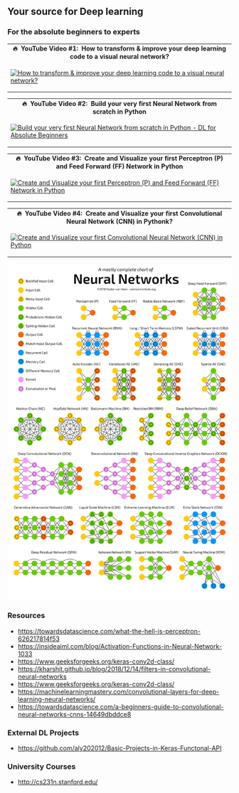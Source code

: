 ## Your source for Deep learning ## 
### For the absolute beginners to experts ###

<table class="table table-striped table-bordered table-vcenter">
    <tr>
        <td align="center"><b>🔥&nbsp; YouTube Video #1:&nbsp; How to transform & improve your deep learning code to a visual neural network?</b></td>
    </tr>
    <tr>
        <td>
            <div>
                
[![How to transform & improve your deep learning code to a visual neural network?](https://img.youtube.com/vi/VewDN_riENw/0.jpg)](https://www.youtube.com/watch?v=VewDN_riENw)

  </tr>
</table>

    
<table class="table table-striped table-bordered table-vcenter">
    <tr>
        <td align="center"><b>🔥&nbsp; YouTube Video #2:&nbsp; Build your very first Neural Network from scratch in Python</b></td>
    </tr>
    <tr>
        <td>
            <div>
                
[![Build your very first Neural Network from scratch in Python -  DL for Absolute Beginners](https://img.youtube.com/vi/lnkqiJ1wOfI/0.jpg)](https://www.youtube.com/watch?v=lnkqiJ1wOfI)

  </tr>
</table>

 
<table class="table table-striped table-bordered table-vcenter">
    <tr>
        <td align="center"><b>🔥&nbsp; YouTube Video #3:&nbsp; Create and Visualize your first Perceptron (P) and  Feed Forward (FF) Network in Python</b></td>
    </tr>
    <tr>
        <td>
            <div>
                
[![Create and Visualize your first Perceptron (P) and  Feed Forward (FF) Network in Python](https://img.youtube.com/vi/oBsCDawNV1o/0.jpg)](https://youtu.be/oBsCDawNV1o)

  </tr>
</table>
    
<table class="table table-striped table-bordered table-vcenter">
    <tr>
        <td align="center"><b>🔥&nbsp; YouTube Video #4:&nbsp; Create and Visualize your first Convolutional Neural Network (CNN) in Pythonk?</b></td>
    </tr>
    <tr>
        <td>
            <div>
                
[![Create and Visualize your first Convolutional Neural Network (CNN) in Python](https://img.youtube.com/vi/1Ckh6Dd3S7g/0.jpg)](https://youtu.be/1Ckh6Dd3S7g)

  </tr>
</table>
    

![Neural Networks](https://github.com/prodramp/python-projects/blob/main/deeplearning/neural-networks.png?raw=true)


### Resources ###
- https://towardsdatascience.com/what-the-hell-is-perceptron-626217814f53
- https://insideaiml.com/blog/Activation-Functions-in-Neural-Network-1033
- https://www.geeksforgeeks.org/keras-conv2d-class/
- https://kharshit.github.io/blog/2018/12/14/filters-in-convolutional-neural-networks
- https://www.geeksforgeeks.org/keras-conv2d-class/
- https://machinelearningmastery.com/convolutional-layers-for-deep-learning-neural-networks/
- https://towardsdatascience.com/a-beginners-guide-to-convolutional-neural-networks-cnns-14649dbddce8
    
### External DL Projects ###
- https://github.com/aly202012/Basic-Projects-in-Keras-Functonal-API
    
    
### University Courses ###
- http://cs231n.stanford.edu/
